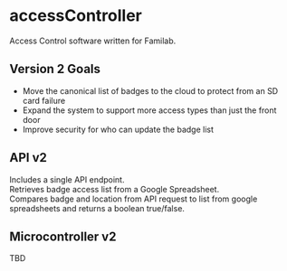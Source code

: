 # accessController
Access Control software written for Familab.

## Version 2 Goals
* Move the canonical list of badges to the cloud to protect from an SD card failure
* Expand the system to support more access types than just the front door
* Improve security for who can update the badge list

## API v2
Includes a single API endpoint.  
Retrieves badge access list from a Google Spreadsheet.  
Compares badge and location from API request to list from google spreadsheets and returns a boolean true/false.

## Microcontroller v2
TBD